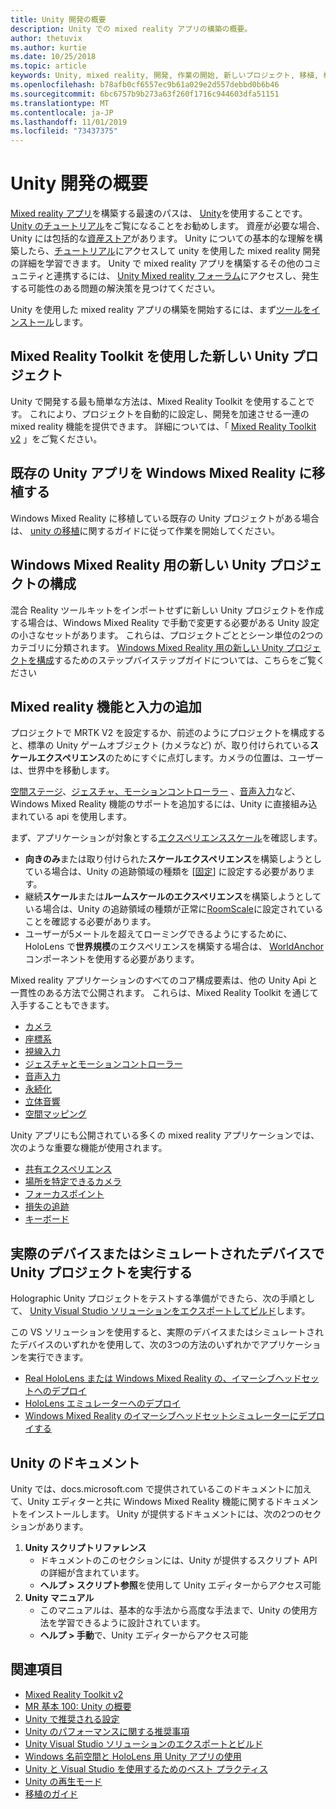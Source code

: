 ```yaml
---
title: Unity 開発の概要
description: Unity での mixed reality アプリの構築の概要。
author: thetuvix
ms.author: kurtie
ms.date: 10/25/2018
ms.topic: article
keywords: Unity, mixed reality, 開発, 作業の開始, 新しいプロジェクト, 移植, 機能, カメラ, シミュレーション, エミュレーション, ドキュメント
ms.openlocfilehash: b78afb0cf6557ec9b61a029e2d557debbd0b6b46
ms.sourcegitcommit: 6bc6757b9b273a63f260f1716c944603dfa51151
ms.translationtype: MT
ms.contentlocale: ja-JP
ms.lasthandoff: 11/01/2019
ms.locfileid: "73437375"
---
```

# <a name="unity-development-overview"></a>Unity 開発の概要

[Mixed reality アプリ](app-views.md)を構築する最速のパスは、 [Unity](https://unity.com)を使用することです。 [Unity のチュートリアル](https://unity3d.com/learn/tutorials)をご覧になることをお勧めします。 資産が必要な場合、Unity には包括的な[資産ストア](https://www.assetstore.unity3d.com/)があります。 Unity についての基本的な理解を構築したら、[チュートリアル](tutorials.md)にアクセスして unity を使用した mixed reality 開発の詳細を学習できます。 Unity で mixed reality アプリを構築するその他のコミュニティと連携するには、 [Unity Mixed reality フォーラム](https://forum.unity3d.com/forums/hololens.102/)にアクセスし、発生する可能性のある問題の解決策を見つけてください。

Unity を使用した mixed reality アプリの構築を開始するには、まず[ツールをインストール](install-the-tools.md)します。 

## <a name="new-unity-project-with-mixed-reality-toolkit"></a>Mixed Reality Toolkit を使用した新しい Unity プロジェクト 

Unity で開発する最も簡単な方法は、Mixed Reality Toolkit を使用することです。 これにより、プロジェクトを自動的に設定し、開発を加速させる一連の mixed reality 機能を提供できます。 詳細については、「 [Mixed Reality Toolkit v2](mrtk-getting-started.md) 」をご覧ください。 

## <a name="porting-an-existing-unity-app-to-windows-mixed-reality"></a>既存の Unity アプリを Windows Mixed Reality に移植する

Windows Mixed Reality に移植している既存の Unity プロジェクトがある場合は、 [unity の移植](porting-guides.md)に関するガイドに従って作業を開始してください。

## <a name="configuring-new-unity-project-for-windows-mixed-reality"></a>Windows Mixed Reality 用の新しい Unity プロジェクトの構成

混合 Reality ツールキットをインポートせずに新しい Unity プロジェクトを作成する場合は、Windows Mixed Reality で手動で変更する必要がある Unity 設定の小さなセットがあります。 これらは、プロジェクトごととシーン単位の2つのカテゴリに分類されます。 [Windows Mixed Reality 用の新しい Unity プロジェクトを構成](Configure-Unity-Project.md)するためのステップバイステップガイドについては、こちらをご覧ください

## <a name="adding-mixed-reality-capabilities-and-inputs"></a>Mixed reality 機能と入力の追加

プロジェクトで MRTK V2 を設定するか、前述のようにプロジェクトを構成すると、標準の Unity ゲームオブジェクト (カメラなど) が、取り付けられている**スケールエクスペリエンス**のためにすぐに点灯します。カメラの位置は、ユーザーは、世界中を移動します。

[空間ステージ](coordinate-systems.md#spatial-coordinate-systems)、[ジェスチャ、モーションコントローラー](gestures-and-motion-controllers-in-unity.md) 、[音声入力](voice-input-in-unity.md)など、Windows Mixed Reality 機能のサポートを追加するには、Unity に直接組み込まれている api を使用します。 

まず、アプリケーションが対象とする[エクスペリエンススケール](coordinate-systems.md)を確認します。
* **向きのみ**または取り付けられた**スケールエクスペリエンス**を構築しようとしている場合は、Unity の追跡領域の種類を [[固定](coordinate-systems-in-unity.md#building-an-orientation-only-or-seated-scale-experience)] に設定する必要があります。
* 継続**スケール**または**ルームスケールのエクスペリエンス**を構築しようとしている場合は、Unity の追跡領域の種類が正常に[RoomScale](coordinate-systems-in-unity.md#building-an-orientation-only-or-seated-scale-experience)に設定されていることを確認する必要があります。
* ユーザーが5メートルを超えてローミングできるようにするために、HoloLens で**世界規模**のエクスペリエンスを構築する場合は、 [WorldAnchor](coordinate-systems-in-unity.md#building-a-world-scale-experience)コンポーネントを使用する必要があります。

Mixed reality アプリケーションのすべてのコア構成要素は、他の Unity Api と一貫性のある方法で公開されます。 これらは、Mixed Reality Toolkit を通じて入手することもできます。
* [カメラ](camera-in-unity.md)
* [座標系](coordinate-systems-in-unity.md)
* [視線入力](gaze-in-unity.md)
* [ジェスチャとモーションコントローラー](gestures-and-motion-controllers-in-unity.md)
* [音声入力](voice-input-in-unity.md)
* [永続化](persistence-in-unity.md)
* [立体音響](spatial-sound-in-unity.md)
* [空間マッピング](spatial-mapping-in-unity.md)

Unity アプリにも公開されている多くの mixed reality アプリケーションでは、次のような重要な機能が使用されます。
* [共有エクスペリエンス](shared-experiences-in-unity.md)
* [場所を特定できるカメラ](locatable-camera-in-unity.md)
* [フォーカスポイント](focus-point-in-unity.md)
* [損失の追跡](tracking-loss-in-unity.md)
* [キーボード](keyboard-input-in-unity.md)

## <a name="running-your-unity-project-on-a-real-or-simulated-device"></a>実際のデバイスまたはシミュレートされたデバイスで Unity プロジェクトを実行する

Holographic Unity プロジェクトをテストする準備ができたら、次の手順として、 [Unity Visual Studio ソリューションをエクスポートしてビルド](exporting-and-building-a-unity-visual-studio-solution.md)します。

この VS ソリューションを使用すると、実際のデバイスまたはシミュレートされたデバイスのいずれかを使用して、次の3つの方法のいずれかでアプリケーションを実行できます。
* [Real HoloLens または Windows Mixed Reality の、イマーシブヘッドセットへのデプロイ](using-visual-studio.md)
* [HoloLens エミュレーターへのデプロイ](using-the-hololens-emulator.md)
* [Windows Mixed Reality のイマーシブヘッドセットシミュレーターにデプロイする](using-the-windows-mixed-reality-simulator.md)

## <a name="unity-documentation"></a>Unity のドキュメント

Unity では、docs.microsoft.com で提供されているこのドキュメントに加えて、Unity エディターと共に Windows Mixed Reality 機能に関するドキュメントをインストールします。 Unity が提供するドキュメントには、次の2つのセクションがあります。
1. **Unity スクリプトリファレンス**
    * ドキュメントのこのセクションには、Unity が提供するスクリプト API の詳細が含まれています。
    * **ヘルプ > スクリプト参照**を使用して Unity エディターからアクセス可能
2. **Unity マニュアル**
    * このマニュアルは、基本的な手法から高度な手法まで、Unity の使用方法を学習できるように設計されています。
    * **ヘルプ > 手動**で、Unity エディターからアクセス可能

## <a name="see-also"></a>関連項目
* [Mixed Reality Toolkit v2](mrtk-getting-started.md)
* [MR 基本 100: Unity の概要](holograms-100.md)
* [Unity で推奨される設定](recommended-settings-for-unity.md)
* [Unity のパフォーマンスに関する推奨事項](performance-recommendations-for-unity.md)
* [Unity Visual Studio ソリューションのエクスポートとビルド](exporting-and-building-a-unity-visual-studio-solution.md)
* [Windows 名前空間と HoloLens 用 Unity アプリの使用](using-the-windows-namespace-with-unity-apps-for-hololens.md)
* [Unity と Visual Studio を使用するためのベスト プラクティス](best-practices-for-working-with-unity-and-visual-studio.md)
* [Unity の再生モード](unity-play-mode.md)
* [移植のガイド](porting-guides.md)
